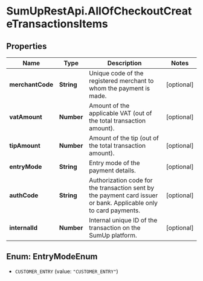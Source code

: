 # SumUpRestApi.AllOfCheckoutCreateTransactionsItems

## Properties
Name | Type | Description | Notes
------------ | ------------- | ------------- | -------------
**merchantCode** | **String** | Unique code of the registered merchant to whom the payment is made. | [optional] 
**vatAmount** | **Number** | Amount of the applicable VAT (out of the total transaction amount). | [optional] 
**tipAmount** | **Number** | Amount of the tip (out of the total transaction amount). | [optional] 
**entryMode** | **String** | Entry mode of the payment details. | [optional] 
**authCode** | **String** | Authorization code for the transaction sent by the payment card issuer or bank. Applicable only to card payments. | [optional] 
**internalId** | **Number** | Internal unique ID of the transaction on the SumUp platform. | [optional] 

<a name="EntryModeEnum"></a>
## Enum: EntryModeEnum

* `CUSTOMER_ENTRY` (value: `"CUSTOMER_ENTRY"`)

